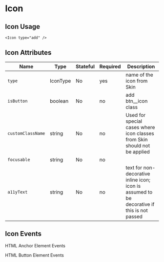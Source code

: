 # Icon

## Icon Usage

```react
<Icon type="add" />
```

## Icon Attributes

Name | Type | Stateful | Required | Description
--- | --- | --- | --- | ---
`type` | IconType | No | yes | name of the icon from Skin
`isButton` | boolean | No | no | add btn__icon class
`customClassName` | string | No | no | 	Used for special cases where icon classes from Skin should not be applied
`focusable` | string | No | no | 
`a11yText` | string | No | no | text for non-decorative inline icon; icon is assumed to be decorative if this is not passed

## Icon Events

HTML Anchor Element Events

HTML Button Element Events

